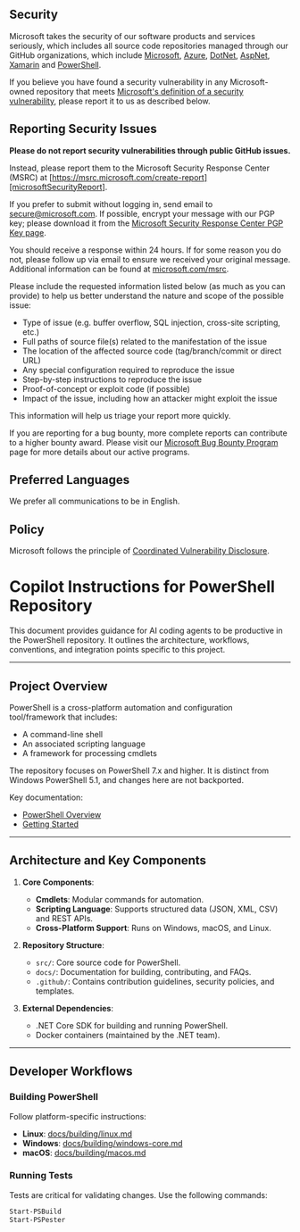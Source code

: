 <!-- BEGIN MICROSOFT SECURITY.MD V0.0.9 BLOCK -->

## Security

Microsoft takes the security of our software products and services seriously, which includes all source code repositories managed through our GitHub organizations, which include [Microsoft](https://github.com/Microsoft), [Azure](https://github.com/Azure), [DotNet](https://github.com/dotnet), [AspNet](https://github.com/aspnet), [Xamarin](https://github.com/xamarin) and [PowerShell](https://github.com/PowerShell).

If you believe you have found a security vulnerability in any Microsoft-owned repository that meets [Microsoft's definition of a security vulnerability](https://aka.ms/security.md/definition), please report it to us as described below.

## Reporting Security Issues

**Please do not report security vulnerabilities through public GitHub issues.**

Instead, please report them to the Microsoft Security Response Center (MSRC) at [https://msrc.microsoft.com/create-report][microsoftSecurityReport].

If you prefer to submit without logging in, send email to [secure@microsoft.com](mailto:secure@microsoft.com).  If possible, encrypt your message with our PGP key; please download it from the [Microsoft Security Response Center PGP Key page](https://aka.ms/security.md/msrc/pgp).

You should receive a response within 24 hours. If for some reason you do not, please follow up via email to ensure we received your original message. Additional information can be found at [microsoft.com/msrc](https://www.microsoft.com/msrc). 

Please include the requested information listed below (as much as you can provide) to help us better understand the nature and scope of the possible issue:

  * Type of issue (e.g. buffer overflow, SQL injection, cross-site scripting, etc.)
  * Full paths of source file(s) related to the manifestation of the issue
  * The location of the affected source code (tag/branch/commit or direct URL)
  * Any special configuration required to reproduce the issue
  * Step-by-step instructions to reproduce the issue
  * Proof-of-concept or exploit code (if possible)
  * Impact of the issue, including how an attacker might exploit the issue

This information will help us triage your report more quickly.

If you are reporting for a bug bounty, more complete reports can contribute to a higher bounty award. Please visit our [Microsoft Bug Bounty Program](https://aka.ms/security.md/msrc/bounty) page for more details about our active programs.

## Preferred Languages

We prefer all communications to be in English.

## Policy

Microsoft follows the principle of [Coordinated Vulnerability Disclosure](https://aka.ms/security.md/cvd).

<!-- END MICROSOFT SECURITY.MD BLOCK -->


[microsoftSecurityReport]: https://aka.ms/security.md/msrc/create-report

# Copilot Instructions for PowerShell Repository

This document provides guidance for AI coding agents to be productive in the PowerShell repository. It outlines the architecture, workflows, conventions, and integration points specific to this project.

---

## Project Overview

PowerShell is a cross-platform automation and configuration tool/framework that includes:
- A command-line shell
- An associated scripting language
- A framework for processing cmdlets

The repository focuses on PowerShell 7.x and higher. It is distinct from Windows PowerShell 5.1, and changes here are not backported.

Key documentation:
- [PowerShell Overview](https://learn.microsoft.com/powershell/scripting/overview)
- [Getting Started](https://learn.microsoft.com/powershell/scripting/learn/more-powershell-learning)

---

## Architecture and Key Components

1. **Core Components**:
   - **Cmdlets**: Modular commands for automation.
   - **Scripting Language**: Supports structured data (JSON, XML, CSV) and REST APIs.
   - **Cross-Platform Support**: Runs on Windows, macOS, and Linux.

2. **Repository Structure**:
   - `src/`: Core source code for PowerShell.
   - `docs/`: Documentation for building, contributing, and FAQs.
   - `.github/`: Contains contribution guidelines, security policies, and templates.

3. **External Dependencies**:
   - .NET Core SDK for building and running PowerShell.
   - Docker containers (maintained by the .NET team).

---

## Developer Workflows

### Building PowerShell
Follow platform-specific instructions:
- **Linux**: [docs/building/linux.md](docs/building/linux.md)
- **Windows**: [docs/building/windows-core.md](docs/building/windows-core.md)
- **macOS**: [docs/building/macos.md](docs/building/macos.md)

### Running Tests
Tests are critical for validating changes. Use the following commands:
```sh
Start-PSBuild
Start-PSPester
```
